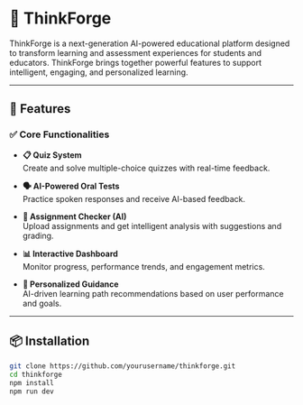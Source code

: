 # 🧠 ThinkForge

ThinkForge is a next-generation AI-powered educational platform designed to transform learning and assessment experiences for students and educators. ThinkForge brings together powerful features to support intelligent, engaging, and personalized learning.

---

## 🚀 Features

### ✅ Core Functionalities

- **📋 Quiz System**  
  Create and solve multiple-choice quizzes with real-time feedback.

- **🗣️ AI-Powered Oral Tests**  
  Practice spoken responses and receive AI-based feedback.

- **📄 Assignment Checker (AI)**  
  Upload assignments and get intelligent analysis with suggestions and grading.

- **📊 Interactive Dashboard**  
  Monitor progress, performance trends, and engagement metrics.

- **🎯 Personalized Guidance**  
  AI-driven learning path recommendations based on user performance and goals.

---

## 📦 Installation

```bash
git clone https://github.com/yourusername/thinkforge.git
cd thinkforge
npm install
npm run dev
